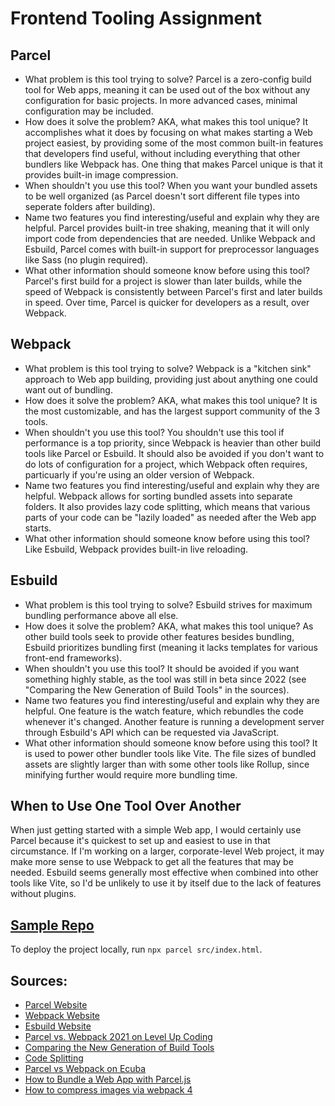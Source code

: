 # Frontend Tooling Assignment

## Parcel
- What problem is this tool trying to solve? Parcel is a zero-config build tool for Web apps, meaning it can be used out of the box without any configuration for basic projects. In more advanced cases, minimal configuration may be included.
- How does it solve the problem? AKA, what makes this tool unique? It accomplishes what it does by focusing on what makes starting a Web project easiest, by providing some of the most common built-in features that developers find useful, without including everything that other bundlers like Webpack has. One thing that makes Parcel unique is that it provides built-in image compression.
- When shouldn't you use this tool? When you want your bundled assets to be well organized (as Parcel doesn't sort different file types into seperate folders after building).
- Name two features you find interesting/useful and explain why they are helpful. Parcel provides built-in tree shaking, meaning that it will only import code from dependencies that are needed. Unlike Webpack and Esbuild, Parcel comes with built-in support for preprocessor languages like Sass (no plugin required). 
- What other information should someone know before using this tool? Parcel's first build for a project is slower than later builds, while the speed of Webpack is consistently between Parcel's first and later builds in speed. Over time, Parcel is quicker for developers as a result, over Webpack.

## Webpack
- What problem is this tool trying to solve? Webpack is a "kitchen sink" approach to Web app building, providing just about anything one could want out of bundling. 
- How does it solve the problem? AKA, what makes this tool unique? It is the most customizable, and has the largest support community of the 3 tools.
- When shouldn't you use this tool? You shouldn't use this tool if performance is a top priority, since Webpack is heavier than other build tools like Parcel or Esbuild. It should also be avoided if you don't want to do lots of configuration for a project, which Webpack often requires, particuarly if you're using an older version of Webpack.
- Name two features you find interesting/useful and explain why they are helpful. Webpack allows for sorting bundled assets into separate folders. It also provides lazy code splitting, which means that various parts of your code can be "lazily loaded" as needed after the Web app starts.
- What other information should someone know before using this tool? Like Esbuild, Webpack provides built-in live reloading.

## Esbuild
- What problem is this tool trying to solve? Esbuild strives for maximum bundling performance above all else.
- How does it solve the problem? AKA, what makes this tool unique? As other build tools seek to provide other features besides bundling, Esbuild prioritizes bundling first (meaning it lacks templates for various front-end frameworks). 
- When shouldn't you use this tool? It should be avoided if you want something highly stable, as the tool was still in beta since 2022 (see "Comparing the New Generation of Build Tools" in the sources).
- Name two features you find interesting/useful and explain why they are helpful. One feature is the watch feature, which rebundles the code whenever it's changed. Another feature is running a development server through Esbuild's API which can be requested via JavaScript.
- What other information should someone know before using this tool? It is used to power other bundler tools like Vite. The file sizes of bundled assets are slightly larger than with some other tools like Rollup, since minifying further would require more bundling time. 

## When to Use One Tool Over Another
When just getting started with a simple Web app, I would certainly use Parcel because it's quickest to set up and easiest to use in that circumstance. If I'm working on a larger, corporate-level Web project, it may make more sense to use Webpack to get all the features that may be needed. Esbuild seems generally most effective when combined into other tools like Vite, so I'd be unlikely to use it by itself due to the lack of features without plugins.

## [Sample Repo]()
To deploy the project locally, run `npx parcel src/index.html`.

## Sources:
- [Parcel Website](https://parceljs.org/)
- [Webpack Website](https://webpack.js.org/)
- [Esbuild Website](https://esbuild.github.io/)
- [Parcel vs. Webpack 2021 on Level Up Coding](https://levelup.gitconnected.com/parcel-vs-webpack-2021-64c347bcb31)
- [Comparing the New Generation of Build Tools](https://css-tricks.com/comparing-the-new-generation-of-build-tools/)
- [Code Splitting](https://reactjs.org/docs/code-splitting.html)
- [Parcel vs Webpack on Ecuba](https://www.educba.com/parcel-vs-webpack/)
- [How to Bundle a Web App with Parcel.js](https://www.digitalocean.com/community/tutorials/how-to-bundle-a-web-app-with-parcel-js)
- [How to compress images via webpack 4](https://stackoverflow.com/questions/50629356/how-to-compress-images-via-webpack-4)